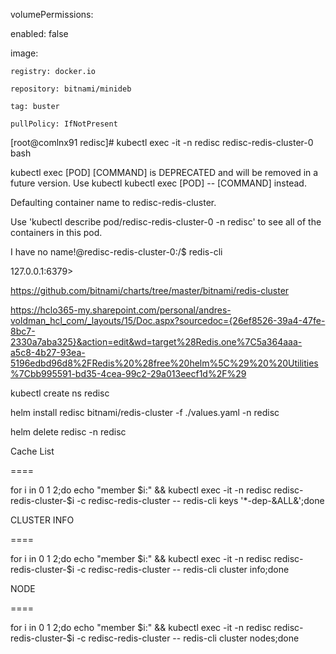volumePermissions: 

  enabled: false 

  image: 

    registry: docker.io 

    repository: bitnami/minideb 

    tag: buster 

    pullPolicy: IfNotPresent  

 

[root@comlnx91 redisc]# kubectl exec -it -n redisc redisc-redis-cluster-0 bash 

kubectl exec [POD] [COMMAND] is DEPRECATED and will be removed in a future version. Use kubectl kubectl exec [POD] -- [COMMAND] instead. 

Defaulting container name to redisc-redis-cluster. 

Use 'kubectl describe pod/redisc-redis-cluster-0 -n redisc' to see all of the containers in this pod. 

I have no name!@redisc-redis-cluster-0:/$ redis-cli 

127.0.0.1:6379> 

 

 

https://github.com/bitnami/charts/tree/master/bitnami/redis-cluster 

 

https://hclo365-my.sharepoint.com/personal/andres-voldman_hcl_com/_layouts/15/Doc.aspx?sourcedoc={26ef8526-39a4-47fe-8bc7-2330a7aba325}&action=edit&wd=target%28Redis.one%7C5a364aaa-a5c8-4b27-93ea-5196edbd96d8%2FRedis%20%28free%20helm%5C%29%20%20Utilities%7Cbb995591-bd35-4cea-99c2-29a013eecf1d%2F%29 

 

 

kubectl create ns redisc 

helm install redisc bitnami/redis-cluster -f ./values.yaml -n redisc 

helm delete redisc -n redisc 

 

 

Cache List 

==== 

for i in 0 1 2;do echo "member $i:" && kubectl exec -it -n redisc redisc-redis-cluster-$i -c redisc-redis-cluster -- redis-cli keys '*-dep-&ALL&';done 

 

CLUSTER INFO 

==== 

for i in 0 1 2;do echo "member $i:" && kubectl exec -it -n redisc redisc-redis-cluster-$i -c redisc-redis-cluster -- redis-cli cluster info;done 

 

NODE 

==== 

for i in 0 1 2;do echo "member $i:" && kubectl exec -it -n redisc redisc-redis-cluster-$i -c redisc-redis-cluster -- redis-cli cluster nodes;done 

